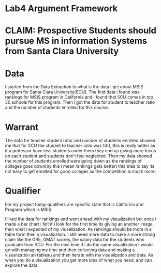 # Lab4 Argument Framework

# CLAIM: Prospective Students should pursue MS in information Systems from Santa Clara University 

# Data 
I started from the Data Extraction to what is the data i get about MSIS program for Santa Clara University(SCU). 
The first data i found was rankings for MSIS program in California and i found that SCU comes in top 30 schools for this program. 
Then i got the data for student to teacher ratio and the number of students enrolled for this course.

# Warrant
The data for teacher student ratio and number of students enrolled showed me that for SCU the student to teacher ratio was 14:1, this is really better as if a professor have less students under them they end up giving more focus on each student and students don't feel neglected.
Then my data showed the number of students enrolled were going down as the rankings of colleges goes down(by this i mean rankings gets better) this tries to say its not easy to get enrolled for good colleges as the competition is much more. 

# Qualifier
For my project today qualifiers are specific state that is  California and Program which is MSIS. 

I liked the data for rankings and went ahead with my visualization but once i made a bar chart i felt if i look for the first time its giving an another image then what i expected of my viusalization. As rankings should be more in a table form then a visualization. I still need more data to make a more strong claim like the GRE, GMAT scores, the salary data for the students who graduate from SCU.
For the next time if i do the same visualization i would go with managing my time and then collecting data and making a visualization an tableau and then iterate with my visualization and data. 
As when you do a visualization you get more idea of what you need, and can explore the data.
